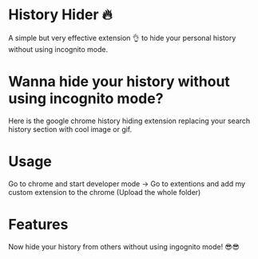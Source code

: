 # History Hider 🔥

A simple but very effective extension 👌 to hide your personal history without using incognito mode.

# Wanna hide your history without using incognito mode?

Here is the google chrome history hiding extension replacing your search history section with cool image or gif.

# Usage

Go to chrome and start developer mode -> Go to extentions and add my custom extension to the chrome (Upload the whole folder)

# Features

Now hide your history from others without using ingognito mode! 😎😎
